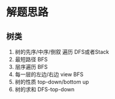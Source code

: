 # 解题思路
## 树类
1. 树的先序/中序/倒叙 遍历 DFS或者Stack
2. 最短路径 BFS
3. 层序遍历 BFS
4. 每一层的左边/右边 view BFS
5. 树的性质 top-down/bottom up
6. 树的求和 DFS-top-down